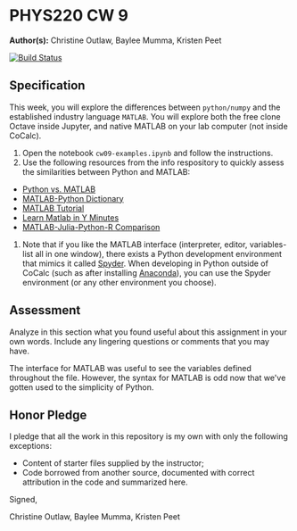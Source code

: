 # PHYS220 CW 9

**Author(s):** Christine Outlaw, Baylee Mumma, Kristen Peet

[![Build Status](https://travis-ci.org/chapman-phys220-2017f/cw-09-baylee-christine-kristen.svg?branch=master)](https://travis-ci.org/chapman-phys220-2017f/cw-09-baylee-christine-kristen)

## Specification

This week, you will explore the differences between ```python/numpy``` and the established industry language ```MATLAB```. You will explore both the free clone Octave inside Jupyter, and native MATLAB on your lab computer (not inside CoCalc).

1. Open the notebook `cw09-examples.ipynb` and follow the instructions.
1. Use the following resources from the info respository to quickly assess the similarities between Python and MATLAB:
  * [Python vs. MATLAB](http://www.pyzo.org/python_vs_matlab.html)
  * [MATLAB-Python Dictionary](http://mathesaurus.sourceforge.net/matlab-numpy.html)
  * [MATLAB Tutorial](http://www.tutorialspoint.com/matlab/)
  * [Learn Matlab in Y Minutes](https://learnxinyminutes.com/docs/matlab/)
  * [MATLAB-Julia-Python-R Comparison](http://sebastianraschka.com/Articles/2014_matrix_cheatsheet.html)
1. Note that if you like the MATLAB interface (interpreter, editor, variables-list all in one window), there exists a Python development environment that mimics it called [Spyder](https://pythonhosted.org/spyder/). When developing in Python outside of CoCalc (such as after installing [Anaconda](https://www.anaconda.com/what-is-anaconda/)), you can use the Spyder environment (or any other environment you choose).

## Assessment

Analyze in this section what you found useful about this assignment in your own words. Include any lingering questions or comments that you may have.

The interface for MATLAB was useful to see the variables defined throughout the file. However, the syntax for MATLAB is odd now that we've gotten used to the simplicity of Python.

## Honor Pledge

I pledge that all the work in this repository is my own with only the following exceptions:

* Content of starter files supplied by the instructor;
* Code borrowed from another source, documented with correct attribution in the code and summarized here.

Signed,

Christine Outlaw, Baylee Mumma, Kristen Peet
